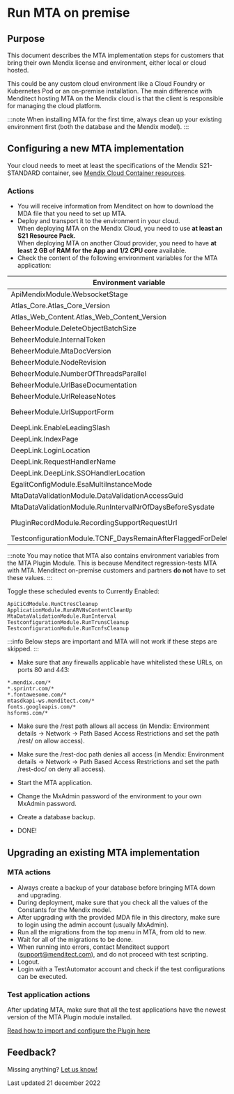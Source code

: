 # Run MTA on premise

## Purpose

This document describes the MTA implementation steps for customers that bring their own Mendix license and environment, either local or cloud hosted.

This could be any custom cloud environment like a Cloud Foundry or Kubernetes Pod or an on-premise installation. The main difference with Menditect hosting MTA on the Mendix cloud is that the client is responsible for managing the cloud platform.

:::note
When installing MTA for the first time, always clean up your existing environment first (both the database and the Mendix model).
:::

## Configuring a new MTA implementation

Your cloud needs to meet at least the specifications of the Mendix S21-STANDARD container, see [Mendix Cloud Container resources](https://docs.mendix.com/developerportal/deploy/mendix-cloud-deploy/#resource-pack).

### Actions

- You will receive information from Menditect on how to download the MDA file that you need to set up MTA.
- Deploy and transport it to the environment in your cloud. <br/>When deploying MTA on the Mendix Cloud, you need to use **at least an S21 Resource Pack.** <br/>When deploying MTA on another Cloud provider, you need to have **at least 2 GB of RAM for the App and 1/2 CPU core** available.
- Check the content of the following environment variables for the MTA application:

| Environment variable                                             | value                                                  |
| ---------------------------------------------------------------- | ------------------------------------------------------ |
| ApiMendixModule.WebsocketStage                                   | production                                             |
| Atlas_Core.Atlas_Core_Version                                    | 3.0.7                                                  |
| Atlas_Web_Content.Atlas_Web_Content_Version                      | 3.0.6                                                  |
| BeheerModule.DeleteObjectBatchSize                               | 500                                                    |
| BeheerModule.InternalToken                                       |                                                        |
| BeheerModule.MtaDocVersion                                       | 2.2.0                                                  |
| BeheerModule.NodeRevision                                        | 0                                                      |
| BeheerModule.NumberOfThreadsParallel                             | 4                                                      |
| BeheerModule.UrlBaseDocumentation                                | https://documentation.menditect.com                    |
| BeheerModule.UrlReleaseNotes                                     | releasenotes                                           |
| BeheerModule.UrlSupportForm                                      | https://share.hsforms.com/1x-oVL39kRTGw-b3CQ9im8g3twri |
| DeepLink.EnableLeadingSlash                                      | True                                                   |
| DeepLink.IndexPage                                               | index.html                                             |
| DeepLink.LoginLocation                                           |                                                        |
| DeepLink.RequestHandlerName                                      | link                                                   |
| DeepLink.DeepLink.SSOHandlerLocation                             |                                                        |
| EgalitConfigModule.EsaMultiInstanceMode                          | False                                                  |
| MtaDataValidationModule.DataValidationAccessGuid                 |                                                        |
| MtaDataValidationModule.RunIntervalNrOfDaysBeforeSysdate         | 5                                                      |
| PluginRecordModule.RecordingSupportRequestUrl                    | https://share.hsforms.com/1RJY9cRw-TSm9QWXD6bZcbw3twri |
| TestconfigurationModule.TCNF_DaysRemainAfterFlaggedForDeleteDate | 20                                                     |

:::note
You may notice that MTA also contains environment variables from the MTA Plugin Module. This is because Menditect regression-tests MTA with MTA. 
Menditect on-premise customers and partners **do not** have to set these values.
:::

Toggle these scheduled events to Currently Enabled:

```
ApiCiCdModule.RunCtresCleanup
ApplicationModule.RunARVNsContentCleanUp
MtaDataValidationModule.RunInterval
TestconfigurationModule.RunTrunsCleanup
TestconfigurationModule.RunTcnfsCleanup
```

:::info
Below steps are important and MTA will not work if these steps are skipped.
:::

- Make sure that any firewalls applicable have whitelisted these URLs, on ports 80 and 443:

```
*.mendix.com/*
*.sprintr.com/*
*.fontawesome.com/*
mtasdkapi-ws.menditect.com/*
fonts.googleapis.com/*
hsforms.com/*
```

- Make sure the /rest path allows all access (in Mendix: Environment details -> Network -> Path Based Access Restrictions and set the path /rest/ on allow access).
- Make sure the /rest-doc path denies all access (in Mendix: Environment details -> Network -> Path Based Access Restrictions and set the path /rest-doc/ on deny all access).

- Start the MTA application.
- Change the MxAdmin password of the environment to your own MxAdmin password.
- Create a database backup.
- DONE!

## Upgrading an existing MTA implementation

### MTA actions

- Always create a backup of your database before bringing MTA down and upgrading.
- During deployment, make sure that you check all the values of the Constants for the Mendix model.
- After upgrading with the provided MDA file in this directory, make sure to login using the admin account (usually MxAdmin).
- Run all the migrations from the top menu in MTA, from old to new. 
- Wait for all of the migrations to be done. 
- When running into errors, contact Menditect support (support@menditect.com), and do not proceed with test scripting.
- Logout.
- Login with a TestAutomator account and check if the test configurations can be executed.

### Test application actions

After updating MTA, make sure that all the test applications have the newest version of the MTA Plugin module installed. 

[Read how to import and configure the Plugin here](import-plugin)

## Feedback?
Missing anything? [Let us know!](mailto:support@menditect.com)

Last updated 21 december 2022